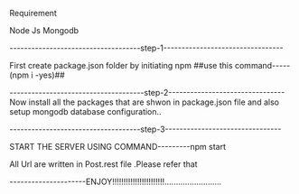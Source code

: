 
Requirement

Node Js
Mongodb

------------------------------------step-1---------------------------------

First create package.json folder by initiating npm ##use this command-----(npm i -yes)##

-------------------------------------step-2-------------------------------- Now install all the packages that are shwon in package.json file and also setup mongodb database configuration..

------------------------------------step-3--------------------------------

START THE SERVER USING COMMAND---------npm start


All Url are written in Post.rest file .Please refer that

---------------------ENJOY!!!!!!!!!!!!!!!!!!!!!!!.........................
